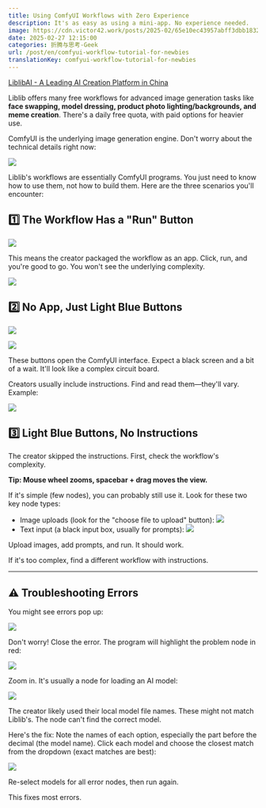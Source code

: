 ```yaml
---
title: Using ComfyUI Workflows with Zero Experience
description: It's as easy as using a mini-app. No experience needed.
image: https://cdn.victor42.work/posts/2025-02/65e10ec43957abff3dbb183248e33bd3.webp
date: 2025-02-27 12:15:00
categories: 折腾与思考-Geek
url: /post/en/comfyui-workflow-tutorial-for-newbies
translationKey: comfyui-workflow-tutorial-for-newbies
---
```


[LiblibAI - A Leading AI Creation Platform in China](https://www.liblib.art/workflows)

Liblib offers many free workflows for advanced image generation tasks like **face swapping, model dressing, product photo lighting/backgrounds, and meme creation**. There's a daily free quota, with paid options for heavier use.

ComfyUI is the underlying image generation engine. Don't worry about the technical details right now:

![](https://cdn.victor42.work/posts/2025-02/65e10ec43957abff3dbb183248e33bd3.webp)

Liblib's workflows are essentially ComfyUI programs. You just need to know how to use them, not how to build them. Here are the three scenarios you'll encounter:

## 1️⃣ The Workflow Has a "Run" Button

![](https://cdn.victor42.work/posts/2025-02/46c26df9a8577c9cdf77aae4af49f1f1.webp)

This means the creator packaged the workflow as an app. Click, run, and you're good to go. You won't see the underlying complexity.

![](https://cdn.victor42.work/posts/2025-02/caefee5ee6854594b0e273f148ddbc46.webp)

## 2️⃣ No App, Just Light Blue Buttons

![](https://cdn.victor42.work/posts/2025-02/421edc7a9ebe6cf69aa23245d5d0ea01.webp)

![](https://cdn.victor42.work/posts/2025-02/b78bb6863e56b1c86be4bfd3feb0a5d5.webp)

These buttons open the ComfyUI interface. Expect a black screen and a bit of a wait. It'll look like a complex circuit board.

Creators usually include instructions. Find and read them—they'll vary. Example:

![](https://cdn.victor42.work/posts/2025-02/7d652a7e19399a3c53683aa792a38bb7.webp)

## 3️⃣ Light Blue Buttons, No Instructions

The creator skipped the instructions. First, check the workflow's complexity.

**Tip: Mouse wheel zooms, spacebar + drag moves the view.**

If it's simple (few nodes), you can probably still use it. Look for these two key node types:

-   Image uploads (look for the "choose file to upload" button): ![](https://cdn.victor42.work/posts/2025-02/88465060dc6397b6e62a5bfca4b1d89f.webp)
-   Text input (a black input box, usually for prompts): ![](https://cdn.victor42.work/posts/2025-02/09dbc0f7779d7896470f8ffc876d936d.webp)

Upload images, add prompts, and run. It should work.

If it's too complex, find a different workflow with instructions.

---

## ⚠️ Troubleshooting Errors

You might see errors pop up:

![](https://cdn.victor42.work/posts/2025-02/1ae88573acbc157fb7bf1443a68dcb25.webp)

Don't worry! Close the error. The program will highlight the problem node in red:

![](https://cdn.victor42.work/posts/2025-02/c024ed1135e6e390d941dfa607010b77.webp)

Zoom in. It's usually a node for loading an AI model:

![](https://cdn.victor42.work/posts/2025-02/53f255d839ade35227ea9c02e782517b.webp)

The creator likely used their local model file names. These might not match Liblib's. The node can't find the correct model.

Here's the fix: Note the names of each option, especially the part before the decimal (the model name). Click each model and choose the closest match from the dropdown (exact matches are best):

![](https://cdn.victor42.work/posts/2025-02/c460eab80d6db0ff96dac59993a8ca9e.webp)

Re-select models for all error nodes, then run again.

This fixes most errors.